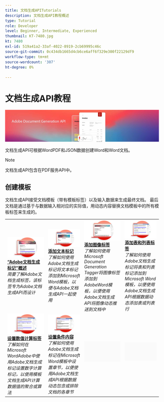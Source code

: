 ```yaml
---
title: 文档生成APITutorials
description: 文档生成API教程概述
type: Tutorial
role: Developer
level: Beginner, Intermediate, Experienced
thumbnail: KT-7480.jpg
kt: 7480
exl-id: 519a41a2-33af-4022-8919-2cb69995c46c
source-git-commit: 0c434db1665d4cb6ce6aff6f329e300f22129df9
workflow-type: tm+mt
source-wordcount: '307'
ht-degree: 0%

---
```



# 文档生成API教程

![文档生成API横幅](../assets/docgenhero.jpg)

文档生成API可根据WordPDF和JSON数据创建Word和Word文档。

>[!NOTE]
>
>文档生成API包含在PDF服务API中。

## 创建模板

文档生成API接受文档模板（带有模板标签）以及输入数据来生成最终文档。 最后文档是通过基于与数据输入相对应的实际值，用动态内容替换文档模板中的所有模板标签来生成的。

<table style="table-layout:fixed">
<tr>
 <td>
   <a href="taggeroverview.md">
      <img alt="“Adobe文档生成标记”概述" src="assets/Taggeroverview_thumb.png" />
   </a>
    <div>
   <a href="taggeroverview.md"><strong>“Adobe文档生成标记”概述</strong></a>
    </div>
    <em>简要了解Adobe文档生成标签，该标签专为Adobe文档生成API而设计</em>
    <br>
  </td>
  <td>
   <a href="taggeraddtexttags.md">
      <img alt="添加文本标记" src="assets/Taggertexttags_thumb.png" />
   </a>
    <div>
   <a href="taggeraddtexttags.md"><strong>添加文本标记</strong></a>
    </div>
    <em>了解如何使用Adobe文档生成标记将文本标记添加到Microsoft Word模板，以便与Adobe文档生成API一起使用</em>
    <br>
  </td>
  <td>
   <a href="taggeraddimagetags.md">
      <img alt="添加图像标签" src="assets/Taggerimagetags_thumb.png" />
   </a>
    <div>
   <a href="taggeraddimagetags.md"><strong>添加图像标签</strong></a>
    </div>
    <em>了解如何使用Microsoft Document Generation Tagger将图像标签添加到AdobeWord模板，以便使用Adobe文档生成API将图像动态推送到文档中</em>
    <br>
  </td>
  <td>
   <a href="taggertables.md">
      <img alt="添加表和列表标签" src="assets/Taggertables_thumb.png" />
   </a>
    <div>
   <a href="taggertables.md"><strong>添加表和列表标签</strong></a>
    </div>
    <em>了解如何使用Adobe文档生成标记将表和列表标记添加到Microsoft Word模板，以便使用Adobe文档生成API根据数据动态添加表或列表行</em>
    <br>
  </td>
</tr>
<tr>
  <td>
   <a href="taggercalculations.md">
      <img alt="设置数值计算标签" src="assets/Taggercalculations_thumb.png" />
   </a>
    <div>
   <a href="taggercalculations.md"><strong>设置数值计算标签</strong></a>
    </div>
    <em>了解如何在Microsoft WordAdobe中使用Adobe文档生成标记设置数字计算标记，以使用模板文档生成API计算数据值的聚合或算法</em>
    <br>
  </td>
  <td>
   <a href="taggerconditional.md">
      <img alt="设置条件内容" src="assets/Taggerconditional_thumb.png" />
   </a>
    <div>
   <a href="taggerconditional.md"><strong>设置条件内容</strong></a>
    </div>
    <em>了解如何使用Adobe文档生成标记在Microsoft Word模板中设置章节，以便使用Adobe文档生成API根据数据动态包含或排除文档的各章节</em>
    <br>
  </td>
  <td>
    <img alt="间隔条" src="../assets/GrayBanner_Placeholder.png" />
    <div>
    <br>
  </td>
   <td>
    <img alt="间隔条" src="../assets/GrayBanner_Placeholder.png" />
    <div>
    <br>
  </td>
</tr>
</table>
